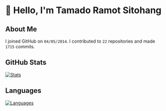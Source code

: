 # :wave: Hello, I'm Tamado Ramot Sitohang

## About Me
I joined GitHub on `04/05/2014`. I contributed to `22` repositories and made `1715` commits.

## GitHub Stats
[![Stats][stat]](#github-stats)

## Languages
[![Languages][lang]](#languages)

[stat]: https://github-readme-stats.vercel.app/api?username=ramottamado&show_icons=true&theme=graywhite&disable_animations=true&hide_title=true
[lang]: https://github-readme-stats.vercel.app/api/top-langs/?username=ramottamado&layout=default&theme=graywhite&hide_title=true&langs_count=10&exclude_repo=ramottamado.dev,TIL,template-blog,dotfiles&card_width=495

